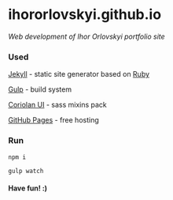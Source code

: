 # ihororlovskyi.github.io

_Web development of Ihor Orlovskyi portfolio site_

### Used

[Jekyll](https://jekyllrb.com) - static site generator based on [Ruby](https://www.ruby-lang.org)

[Gulp](http://gulpjs.com) - build system

[Coriolan UI](https://coriolan-ui.github.io) - sass mixins pack

[GitHub Pages](https://pages.github.com) - free hosting

### Run

`npm i`

`gulp watch`

#### Have fun! :)
